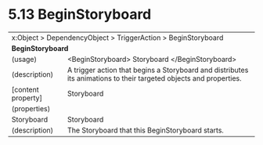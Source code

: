 <html dir="LTR" xmlns:mshelp="http://msdn.microsoft.com/mshelp" xmlns:ddue="http://ddue.schemas.microsoft.com/authoring/2003/5" xmlns:xlink="http://www.w3.org/1999/xlink" xmlns:tool="http://www.microsoft.com/tooltip">

<body>
 <input type="hidden" id="userDataCache" class="userDataStyle">
 <input type="hidden" id="hiddenScrollOffset">
 <img id="dropDownImage" style="display:none; height:0; width:0;" src="../local/drpdown.gif">
 <img id="dropDownHoverImage" style="display:none; height:0; width:0;" src="../local/drpdown_orange.gif">
 <img id="collapseImage" style="display:none; height:0; width:0;" src="../local/collapse.gif">
 <img id="expandImage" style="display:none; height:0; width:0;" src="../local/exp.gif">
 <img id="collapseAllImage" style="display:none; height:0; width:0;" src="../local/collall.gif">
 <img id="expandAllImage" style="display:none; height:0; width:0;" src="../local/expall.gif">
 <img id="copyImage" style="display:none; height:0; width:0;" src="../local/copycode.gif">
 <img id="copyHoverImage" style="display:none; height:0; width:0;" src="../local/copycodeHighlight.gif">
 <div id="header"><h1 class="heading">5.13 BeginStoryboard</h1></div>

 <div id="mainSection">
 <div id="mainBody">
 <div id="allHistory" class="saveHistory" onsave="saveAll()" onload="loadAll()"></div>
 <p xmlns:wsd="http://wsdev.schemas.microsoft.com/authoring/2008/2" xmlns:msxsl="urn:schemas-microsoft-com:xslt" xmlns:script="urn:script" xmlns:build="urn:build">
 </p>
 <div id="sectionSection0" class="section" name="collapseableSection">
 <content xmlns="http://ddue.schemas.microsoft.com/authoring/2003/5" xmlns:wsd="http://wsdev.schemas.microsoft.com/authoring/2008/2" xmlns:msxsl="urn:schemas-microsoft-com:xslt" xmlns:script="urn:script" xmlns:build="urn:build">
 </content>
 </div>
 <div id="sectionSection1" class="section" name="collapseableSection">
 <content xmlns="http://ddue.schemas.microsoft.com/authoring/2003/5" xmlns:wsd="http://wsdev.schemas.microsoft.com/authoring/2008/2" xmlns:msxsl="urn:schemas-microsoft-com:xslt" xmlns:script="urn:script" xmlns:build="urn:build">
 <table class="ProtocolAuthoredTable" xmlns="">
 <tr><td colspan="2">
<mshelp:link keywords="55aacd72-e114-4aa1-b774-3f7ded5e1f7d" tabindex="0">x:Object</mshelp:link> &gt; <mshelp:link keywords="c4d521a5-4c74-448c-997c-0e9e9c99e9b7" tabindex="0">DependencyObject</mshelp:link> &gt; <mshelp:link keywords="39c9a2fb-bfe2-4445-b0ee-53e5f61f1e80" tabindex="0">TriggerAction</mshelp:link> &gt; <mshelp:link keywords="70099279-a3f5-4fe6-b0aa-240085c2e3dc" tabindex="0">BeginStoryboard</mshelp:link> </td>
 </tr>
 <tr><td colspan="2">
 <b>BeginStoryboard</b> </td>
 </tr>
 <tr><td><div class="indent0">(usage)</div></td>
 <td>&lt;BeginStoryboard&gt; <mshelp:link keywords="4c544160-1068-49e9-baef-d706387f23a0" tabindex="0">Storyboard</mshelp:link> &lt;/BeginStoryboard&gt;</td>
 </tr>
 <tr><td><div class="indent0">(description)</div></td>
 <td>A trigger action that begins a Storyboard and distributes its animations to their targeted objects and properties.</td>
 </tr>
 <tr><td><div class="indent0">[content property]</div></td>
 <td><mshelp:link keywords="70099279-a3f5-4fe6-b0aa-240085c2e3dc" tabindex="0">Storyboard</mshelp:link></td>
 </tr>
 <tr><td><div class="indent0">(properties)</div></td>
 <td></td>
 </tr>
 <tr><td><div class="indent2">Storyboard</div></td>
 <td><mshelp:link keywords="4c544160-1068-49e9-baef-d706387f23a0" tabindex="0">Storyboard</mshelp:link></td>
 </tr>
 <tr><td><div class="indent4">(description)</div></td>
 <td>The Storyboard that this BeginStoryboard starts.</td>
 </tr>
</table>
 </content>
 </div>
 <!--[if gte IE 5]>
 <tool:tip element="languageFilterToolTip" avoidmouse="false"/>
 <![endif]-->
 </div>
 <a name="feedback"></a><span></span>
 </div>
</body></html>
